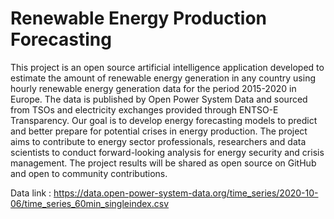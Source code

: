 # Renewable Energy Production Forecasting
This project is an open source artificial intelligence application developed to estimate the amount of renewable energy generation in any country using hourly renewable energy generation data for the period 2015-2020 in Europe. The data is published by Open Power System Data and sourced from TSOs and electricity exchanges provided through ENTSO-E Transparency. Our goal is to develop energy forecasting models to predict and better prepare for potential crises in energy production. The project aims to contribute to energy sector professionals, researchers and data scientists to conduct forward-looking analysis for energy security and crisis management. The project results will be shared as open source on GitHub and open to community contributions.

Data link : https://data.open-power-system-data.org/time_series/2020-10-06/time_series_60min_singleindex.csv

